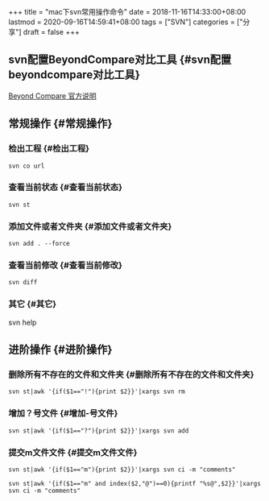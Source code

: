 +++
title = "mac下svn常用操作命令"
date = 2018-11-16T14:33:00+08:00
lastmod = 2020-09-16T14:59:41+08:00
tags = ["SVN"]
categories = ["分享"]
draft = false
+++

## svn配置BeyondCompare对比工具 {#svn配置beyondcompare对比工具}

[Beyond Compare 官方说明](https://www.scootersoftware.com/features.php?zz=kb%5Fvcs%5Fosx)


## 常规操作 {#常规操作}


### 检出工程 {#检出工程}

```shell
svn co url
```


### 查看当前状态 {#查看当前状态}

```shell
svn st
```


### 添加文件或者文件夹 {#添加文件或者文件夹}

```shell
svn add . --force
```


### 查看当前修改 {#查看当前修改}

```shell
svn diff
```


### 其它 {#其它}

svn help


## 进阶操作 {#进阶操作}


### 删除所有不存在的文件和文件夹 {#删除所有不存在的文件和文件夹}

```shell
svn st|awk '{if($1=="!"){print $2}}'|xargs svn rm
```


### 增加？号文件 {#增加-号文件}

```shell
svn st|awk '{if($1=="?"){print $2}}'|xargs svn add
```


### 提交m文件文件 {#提交m文件文件}

```shell
svn st|awk '{if($1=="m"){print $2}}'|xargs svn ci -m "comments"
```

```shell
svn st|awk '{if($1=="m" and index($2,"@")==0){printf "%s@",$2}}'|xargs svn ci -m "comments"
```
